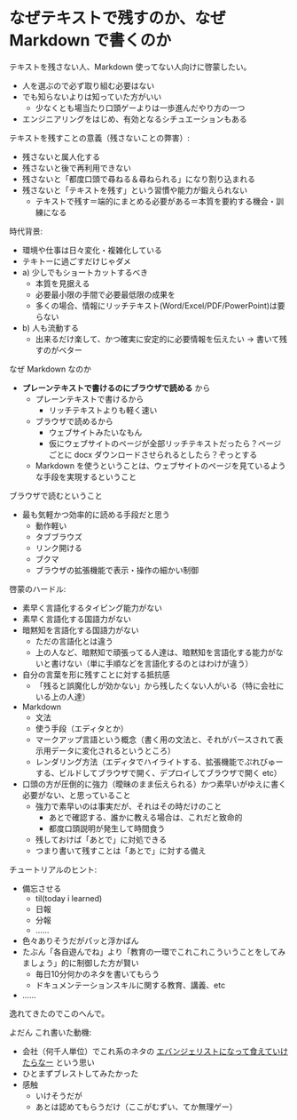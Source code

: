 # なぜテキストで残すのか、なぜ Markdown で書くのか
テキストを残さない人、Markdown 使ってない人向けに啓蒙したい。

- 人を選ぶので必ず取り組む必要はない
- でも知らないよりは知っていた方がいい
  - 少なくとも場当たり口頭ゲーよりは一歩進んだやり方の一つ
- エンジニアリングをはじめ、有効となるシチュエーションもある

テキストを残すことの意義（残さないことの弊害）:

- 残さないと属人化する
- 残さないと後で再利用できない
- 残さないと「都度口頭で尋ねる＆尋ねられる」になり割り込まれる
- 残さないと「テキストを残す」という習慣や能力が鍛えられない
  - テキストで残す＝端的にまとめる必要がある＝本質を要約する機会・訓練になる

時代背景:

- 環境や仕事は日々変化・複雑化している
- テキトーに過ごすだけじゃダメ
- a) 少しでもショートカットするべき
  - 本質を見据える
  - 必要最小限の手間で必要最低限の成果を
  - 多くの場合、情報にリッチテキスト(Word/Excel/PDF/PowerPoint)は要らない
- b) 人も流動する
  - 出来るだけ楽して、かつ確実に安定的に必要情報を伝えたい → 書いて残すのがベター

なぜ Markdown なのか

- **プレーンテキストで書けるのにブラウザで読める** から
  - プレーンテキストで書けるから
    - リッチテキストよりも軽く速い
  - ブラウザで読めるから
    - ウェブサイトみたいなもん
    - 仮にウェブサイトのページが全部リッチテキストだったら？ページごとに docx ダウンロードさせられるとしたら？ぞっとする
  - Markdown を使うということは、ウェブサイトのページを見ているような手段を実現するということ

ブラウザで読むということ

- 最も気軽かつ効率的に読める手段だと思う
  - 動作軽い
  - タブブラウズ
  - リンク開ける
  - ブクマ
  - ブラウザの拡張機能で表示・操作の細かい制御

啓蒙のハードル:

- 素早く言語化するタイピング能力がない
- 素早く言語化する国語力がない
- 暗黙知を言語化する国語力がない
  - ただの言語化とは違う
  - 上の人など、暗黙知で頑張ってる人達は、暗黙知を言語化する能力がないと書けない（単に手順などを言語化するのとはわけが違う）
- 自分の言葉を形に残すことに対する抵抗感
  - 「残ると誤魔化しが効かない」から残したくない人がいる（特に会社にいる上の人達）
- Markdown
  - 文法
  - 使う手段（エディタとか）
  - マークアップ言語という概念（書く用の文法と、それがパースされて表示用データに変化されるというところ）
  - レンダリング方法（エディタでハイライトする、拡張機能でぷれびゅーする、ビルドしてブラウザで開く、デプロイしてブラウザで開く etc）
- 口頭の方が圧倒的に強力（曖昧のまま伝えられる）かつ素早いがゆえに書く必要がない、と思っていること
  - 強力で素早いのは事実だが、それはその時だけのこと
    - あとで確認する、誰かに教える場合は、これだと致命的
    - 都度口頭説明が発生して時間食う
  - 残しておけば「あとで」に対処できる
  - つまり書いて残すことは「あとで」に対する備え

チュートリアルのヒント:

- 備忘させる
  - til(today i learned)
  - 日報
  - 分報
  - ……
- 色々ありそうだがパッと浮かばん
- たぶん「各自遊んでね」より「教育の一環でこれこれこういうことをしてみましょう」的に制御した方が賢い
  - 毎日10分何かのネタを書いてもらう
  - ドキュメンテーションスキルに関する教育、講義、etc
- ……

逸れてきたのでこのへんで。

よだん これ書いた動機:

- 会社（何千人単位）でこれ系のネタの [エバンジェリストになって食えていけたらなー](../11/company_evangelist_content_man.md) という思い
- ひとまずブレストしてみたかった
- 感触
  - いけそうだが
  - あとは認めてもらうだけ（ここがむずい、てか無理ゲー）
